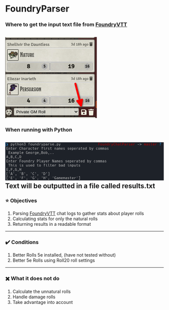 # FoundryParser
### Where to get the input text file from [FoundryVTT](https://foundryvtt.com/) <br/>
![Chat Logs](assets/Save1.png)
---
### When running with Python
![Usage](assets/Example1.png)
Text will be outputted in a file called results.txt
---
### :star: Objectives
1. Parsing [FoundryVTT](https://foundryvtt.com/) chat logs to gather stats about player rolls
2. Calculating stats for only the natural rolls
3. Returning results in a readable format
---
### :heavy_check_mark: Conditions
1. Better Rolls 5e installed, (have not tested without)
2. Better 5e Rolls using Roll20 roll settings
---
### ✖️ What it does not do
1. Calculate the unnatural rolls 
2. Handle damage rolls
3. Take advantage into account
